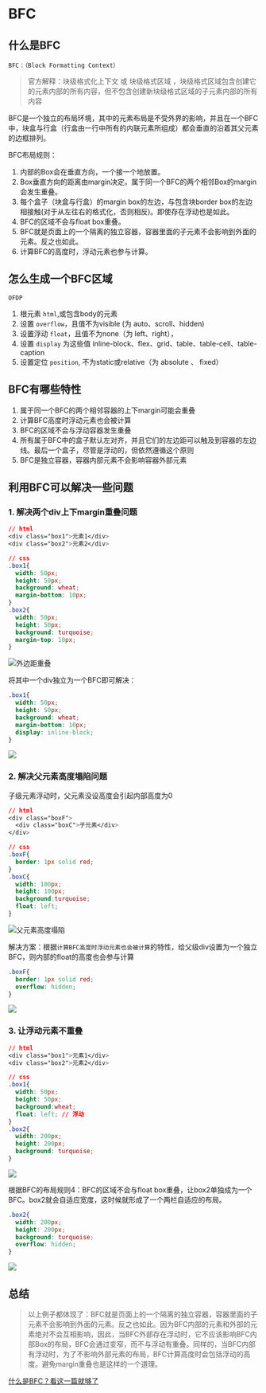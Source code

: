 # BFC

## 什么是BFC
`BFC：（Block Formatting Context）`

> 官方解释：块级格式化上下文 或 块级格式区域 ，块级格式区域包含创建它的元素内部的所有内容，但不包含创建新块级格式区域的子元素内部的所有内容

BFC是一个独立的布局环境，其中的元素布局是不受外界的影响，并且在一个BFC中，块盒与行盒（行盒由一行中所有的内联元素所组成）都会垂直的沿着其父元素的边框排列。

BFC布局规则：
1. 内部的Box会在垂直方向，一个接一个地放置。
2. Box垂直方向的距离由margin决定。属于同一个BFC的两个相邻Box的margin会发生重叠。
3. 每个盒子（块盒与行盒）的margin box的左边，与包含块border box的左边相接触(对于从左往右的格式化，否则相反)。即使存在浮动也是如此。
4. BFC的区域不会与float box重叠。
5. BFC就是页面上的一个隔离的独立容器，容器里面的子元素不会影响到外面的元素。反之也如此。
6. 计算BFC的高度时，浮动元素也参与计算。


## 怎么生成一个BFC区域
`OFDP`

1. 根元素 `html`,或包含body的元素
2. 设置 `overflow`，且值不为visible (为 auto、scroll、hidden)
3. 设置浮动 `float`，且值不为none（为 left、right），
4. 设置 `display` 为这些值 inline-block、flex、grid、table、table-cell、table-caption
5. 设置定位 `position`, 不为static或relative（为 absolute 、 fixed）


## BFC有哪些特性

1. 属于同一个BFC的两个相邻容器的上下margin可能会重叠
2. 计算BFC高度时浮动元素也会被计算
3. BFC的区域不会与浮动容器发生重叠
4. 所有属于BFC中的盒子默认左对齐，并且它们的左边距可以触及到容器的左边线。最后一个盒子，尽管是浮动的，但依然遵循这个原则
5. BFC是独立容器，容器内部元素不会影响容器外部元素


## 利用BFC可以解决一些问题

### 1. 解决两个div上下margin重叠问题
```css
// html
<div class="box1">元素1</div>
<div class="box2">元素2</div>

// css
.box1{
  width: 50px;
  height: 50px;
  background: wheat;
  margin-bottom: 10px;
}
.box2{
  width: 50px;
  height: 50px;
  background: turquoise;
  margin-top: 10px;
}
```
![外边距重叠](https://p6-juejin.byteimg.com/tos-cn-i-k3u1fbpfcp/bf4d2fa0f0c2463898c04329a5c53e0b~tplv-k3u1fbpfcp-zoom-in-crop-mark:3024:0:0:0.awebp?)

将其中一个div独立为一个BFC即可解决：
```css
.box1{
  width: 50px;
  height: 50px;
  background: wheat;
  margin-bottom: 10px;
  display: inline-block;
}
```

![](https://p1-juejin.byteimg.com/tos-cn-i-k3u1fbpfcp/b01ec748ee374ee5b250984e206571d5~tplv-k3u1fbpfcp-zoom-in-crop-mark:3024:0:0:0.awebp?)

### 2. 解决父元素高度塌陷问题

子级元素浮动时，父元素没设高度会引起内部高度为0

```css
// html
<div class="boxF">
  <div class="boxC">子元素</div>
</div>

// css
.boxF{
  border: 1px solid red;
}
.boxC{
  width: 100px;
  height: 100px;
  background:turquoise;
  float: left;
}
```

![父元素高度塌陷](https://p9-juejin.byteimg.com/tos-cn-i-k3u1fbpfcp/01937fa74e2f489dae33926a48b4f8d4~tplv-k3u1fbpfcp-zoom-in-crop-mark:3024:0:0:0.awebp?)

解决方案：根据`计算BFC高度时浮动元素也会被计算`的特性，给父级div设置为一个独立BFC，则内部的float的高度也会参与计算
```css
.boxF{
  border: 1px solid red;
  overflow: hidden;
}
```

![](https://p9-juejin.byteimg.com/tos-cn-i-k3u1fbpfcp/a8e1eae64770487d9d7e0f8e7ec21f37~tplv-k3u1fbpfcp-zoom-in-crop-mark:3024:0:0:0.awebp?)

### 3. 让浮动元素不重叠

```css
// html
<div class="box1">元素1</div>
<div class="box2">元素2</div>

// css
.box1{
  width: 50px;
  height: 50px;
  background:wheat;
  float: left; // 浮动
}
.box2{
  width: 200px;
  height: 200px;
  background: turquoise;
}
```

![](https://p6-juejin.byteimg.com/tos-cn-i-k3u1fbpfcp/0cc8901e94a5401089fb44a492b10712~tplv-k3u1fbpfcp-zoom-in-crop-mark:3024:0:0:0.awebp?)

根据BFC的布局规则4：BFC的区域不会与float box重叠，让box2单独成为一个BFC。box2就会自适应宽度，这时候就形成了一个两栏自适应的布局。

```css
.box2{
  width: 200px;
  height: 200px;
  background: turquoise;
  overflow: hidden;
}
```

![](https://p1-juejin.byteimg.com/tos-cn-i-k3u1fbpfcp/2b9b9411bf4347849f22f3e9b6ea8646~tplv-k3u1fbpfcp-zoom-in-crop-mark:3024:0:0:0.awebp?)

## 总结

> 以上例子都体现了：BFC就是页面上的一个隔离的独立容器，容器里面的子元素不会影响到外面的元素。反之也如此。因为BFC内部的元素和外部的元素绝对不会互相影响，因此，当BFC外部存在浮动时，它不应该影响BFC内部Box的布局，BFC会通过变窄，而不与浮动有重叠。同样的，当BFC内部有浮动时，为了不影响外部元素的布局，BFC计算高度时会包括浮动的高度。避免margin重叠也是这样的一个道理。

[什么是BFC？看这一篇就够了](https://blog.csdn.net/sinat_36422236/article/details/88763187?ops_request_misc=%257B%2522request%255Fid%2522%253A%2522166442153016800186589917%2522%252C%2522scm%2522%253A%252220140713.130102334..%2522%257D&request_id=166442153016800186589917&biz_id=0&utm_medium=distribute.pc_search_result.none-task-blog-2~all~top_positive~default-1-88763187-null-null.142^v50^pc_rank_34_2,201^v3^control_2&utm_term=bfc&spm=1018.2226.3001.4187)
